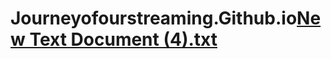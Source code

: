 # Journeyofourstreaming.Github.io[New Text Document (4).txt](https://github.com/JohnRomeoEstrellado/Journeyofourstreaming.Github.io/files/9785631/New.Text.Document.4.txt)
